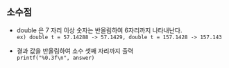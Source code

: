 ## 소수점

* double 은 7 자리 이상 숫자는 반올림하여 6자리까지 나타내난다.   
` ex) double t = 57.14288 -> 57.1429, double t = 157.1428 -> 157.143 `

* 결과 값을 반올림하여 소수 셋째 자리까지 출력   
` printf("%0.3f\n", answer) `
